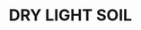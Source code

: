 ---
title: "DRY LIGHT SOIL          "
price: "TBA"
desc: "Opis nije dostupan"
img_path: "/assets/img/A.MIG-1700.jpg"
brand: AMMO
available: true
cat: "weathering"
subcat: "ENAMEL HEAVY MUD TEXTURE"
subsubcat: "SS"
---